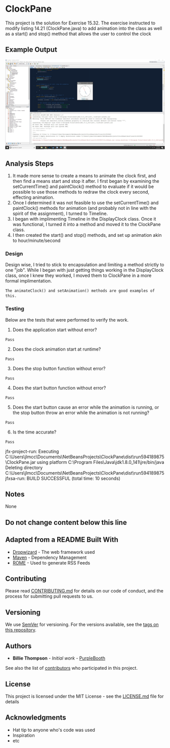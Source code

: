 # ClockPane
<!-- looks good - I had to create the README.md file under the correct name to get it to display correctly -->

This project is the solution for Exercise 15.32. The exercise instructed to modify listing 14.21 (ClockPane.java) to add animation into the class as well as a start() and stop() method that allows the user to control the clock

## Example Output

![Sample Output](README.jpg)

## Analysis Steps

1. It made more sense to create a means to animate the clock first, and then find a means start and stop it after. I first began by examining the setCurrentTime() and paintClock() method to evaluate if it would be possible to use those methods to redraw the clock every second, effecting animation.
2. Once I determined it was not feasible to use the setCurrentTime() and paintClock() methods for animation (and probably not in line with the spirit of the assignment), I turned to Timeline.
3. I began with implimenting Timeline in the DisplayClock class. Once it was functional, I turned it into a method and moved it to the ClockPane class.
4. I then created the start() and stop() methods, and set up animation akin to hour/minute/second


### Design

Design wise, I tried to stick to encapsulation and limiting a method strictly to one "job". While I began with just getting things working in the DisplayClock class, once I knew they worked, I moved them to ClockPane in a more formal implimentation.

```
The animateClock() and setAnimation() methods are good examples of this.
```

### Testing

Below are the tests that were performed to verify the work. 

1. Does the application start without error?

```
Pass
```

2. Does the clock animation start at runtime?

```
Pass
```

3. Does the stop button function without error?

```
Pass
```

4. Does the start button function without error?

```
Pass
```

5. Does the start button cause an error while the animation is running, or the stop button throw an error while the animation is not running?

```
Pass
```

6. Is the time accurate?

```
Pass
```

jfx-project-run:
Executing C:\Users\jlmcc\Documents\NetBeansProjects\ClockPane\dist\run594189875\ClockPane.jar using platform C:\Program Files\Java\jdk1.8.0_141\jre/bin/java
Deleting directory C:\Users\jlmcc\Documents\NetBeansProjects\ClockPane\dist\run594189875
jfxsa-run:
BUILD SUCCESSFUL (total time: 10 seconds)

## Notes

None

## Do not change content below this line
## Adapted from a README Built With

* [Dropwizard](http://www.dropwizard.io/1.0.2/docs/) - The web framework used
* [Maven](https://maven.apache.org/) - Dependency Management
* [ROME](https://rometools.github.io/rome/) - Used to generate RSS Feeds

## Contributing

Please read [CONTRIBUTING.md](https://gist.github.com/PurpleBooth/b24679402957c63ec426) for details on our code of conduct, and the process for submitting pull requests to us.

## Versioning

We use [SemVer](http://semver.org/) for versioning. For the versions available, see the [tags on this repository](https://github.com/your/project/tags). 

## Authors

* **Billie Thompson** - *Initial work* - [PurpleBooth](https://github.com/PurpleBooth)

See also the list of [contributors](https://github.com/your/project/contributors) who participated in this project.

## License

This project is licensed under the MIT License - see the [LICENSE.md](LICENSE.md) file for details

## Acknowledgments

* Hat tip to anyone who's code was used
* Inspiration
* etc
